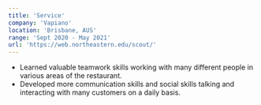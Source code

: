 ```yaml
---
title: 'Service'
company: 'Vapiano'
location: 'Brisbane, AUS'
range: 'Sept 2020 - May 2021'
url: 'https://web.northeastern.edu/scout/'
---
```


- Learned valuable teamwork skills working with many different people in various areas of the restaurant.
- Developed more communication skills and social skills talking and interacting with many customers on a daily basis.
